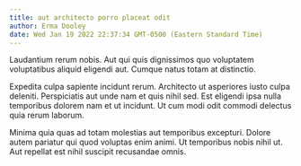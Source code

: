 ```yaml
---
title: aut architecto porro placeat odit
author: Erma Dooley
date: Wed Jan 19 2022 22:37:34 GMT-0500 (Eastern Standard Time)
---
```

Laudantium rerum nobis. Aut qui quis dignissimos quo voluptatem voluptatibus aliquid eligendi aut. Cumque natus totam at distinctio.

 Expedita culpa sapiente incidunt rerum. Architecto ut asperiores iusto culpa deleniti. Perspiciatis aut unde nam et quis nihil sed. Est eligendi ipsa nulla temporibus dolorem nam et ut incidunt. Ut cum modi odit commodi delectus quia rerum laborum.

 Minima quia quas ad totam molestias aut temporibus excepturi. Dolore autem pariatur qui quod voluptas enim animi. Ut temporibus nobis nihil ut. Aut repellat est nihil suscipit recusandae omnis.